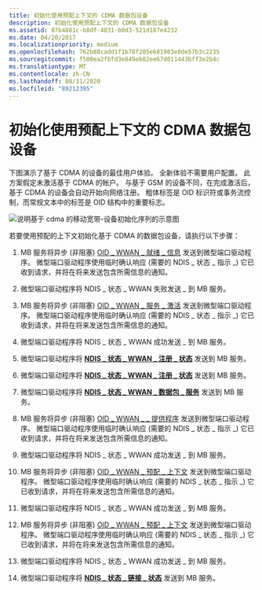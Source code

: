 ```yaml
---
title: 初始化使用预配上下文的 CDMA 数据包设备
description: 初始化使用预配上下文的 CDMA 数据包设备
ms.assetid: 07b4881c-b8df-4831-b0d3-521d187e4232
ms.date: 04/20/2017
ms.localizationpriority: medium
ms.openlocfilehash: 762b88cadd1f1b78f205e681903e8de57b3c2235
ms.sourcegitcommit: f500ea2fbfd3e849eb82ee67d011443bff3e2b4c
ms.translationtype: MT
ms.contentlocale: zh-CN
ms.lasthandoff: 08/31/2020
ms.locfileid: "89212395"
---
```

# <a name="initialization-of-a-cdma-packet-device-with-a-provisioned-context"></a>初始化使用预配上下文的 CDMA 数据包设备


下图演示了基于 CDMA 的设备的最佳用户体验。 全新体验不需要用户配置。 此方案假定未激活基于 CDMA 的帐户。 与基于 GSM 的设备不同，在完成激活后，基于 CDMA 的设备会自动开始向网络注册。 粗体标签是 OID 标识符或事务流控制，而常规文本中的标签是 OID 结构中的重要标志。

![说明基于 cdma 的移动宽带-设备初始化序列的示意图](images/wwancdmadevinitseq.png)

若要使用预配的上下文初始化基于 CDMA 的数据包设备，请执行以下步骤：

1.  MB 服务将异步 (非阻塞) [OID \_ WWAN \_ 就绪 \_ 信息](./oid-wwan-ready-info.md) 发送到微型端口驱动程序。 微型端口驱动程序使用临时确认响应 (需要的 NDIS \_ 状态 \_ 指示 \_) 它已收到请求，并将在将来发送包含所需信息的通知。

2.  微型端口驱动程序将 NDIS \_ 状态 \_ WWAN 失败发送 \_ 到 MB 服务。

3.  MB 服务将异步 (非阻塞) [OID \_ WWAN \_ 服务 \_ 激活](./oid-wwan-service-activation.md) 发送到微型端口驱动程序。 微型端口驱动程序使用临时确认响应 (需要的 NDIS \_ 状态 \_ 指示 \_) 它已收到请求，并将在将来发送包含所需信息的通知。

4.  微型端口驱动程序将 NDIS \_ 状态 \_ WWAN 成功发送 \_ 到 MB 服务。

5.  微型端口驱动程序将 [**NDIS \_ 状态 \_ WWAN \_ 注册 \_ 状态**](./ndis-status-wwan-register-state.md) 发送到 MB 服务。

6.  微型端口驱动程序将 [**NDIS \_ 状态 \_ WWAN \_ 注册 \_ 状态**](./ndis-status-wwan-register-state.md) 发送到 MB 服务。

7.  微型端口驱动程序将 [**NDIS \_ 状态 \_ WWAN \_ 数据包 \_ 服务**](./ndis-status-wwan-packet-service.md) 发送到 MB 服务。

8.  MB 服务将异步 (非阻塞) [OID \_ WWAN \_ \_ 提供程序](./oid-wwan-home-provider.md) 发送到微型端口驱动程序。 微型端口驱动程序使用临时确认响应 (需要的 NDIS \_ 状态 \_ 指示 \_) 它已收到请求，并将在将来发送包含所需信息的通知。

9.  微型端口驱动程序将 NDIS \_ 状态 \_ WWAN 成功发送 \_ 到 MB 服务。

10. MB 服务将异步 (非阻塞) [OID \_ WWAN \_ 预配 \_ 上下文](./oid-wwan-provisioned-contexts.md) 发送到微型端口驱动程序。 微型端口驱动程序使用临时确认响应 (需要的 NDIS \_ 状态 \_ 指示 \_) 它已收到请求，并将在将来发送包含所需信息的通知。

11. 微型端口驱动程序将 NDIS \_ 状态 \_ WWAN 成功发送 \_ 到 MB 服务。

12. MB 服务将异步 (非阻塞) [OID \_ WWAN \_ 预配 \_ 上下文](./oid-wwan-provisioned-contexts.md) 发送到微型端口驱动程序。 微型端口驱动程序使用临时确认响应 (需要的 NDIS \_ 状态 \_ 指示 \_) 它已收到请求，并将在将来发送包含所需信息的通知。

13. 微型端口驱动程序将 NDIS \_ 状态 \_ WWAN 成功发送 \_ 到 MB 服务。

14. 微型端口驱动程序将 [**NDIS \_ 状态 \_ 链接 \_ 状态**](./ndis-status-link-state.md) 发送到 MB 服务。

 


